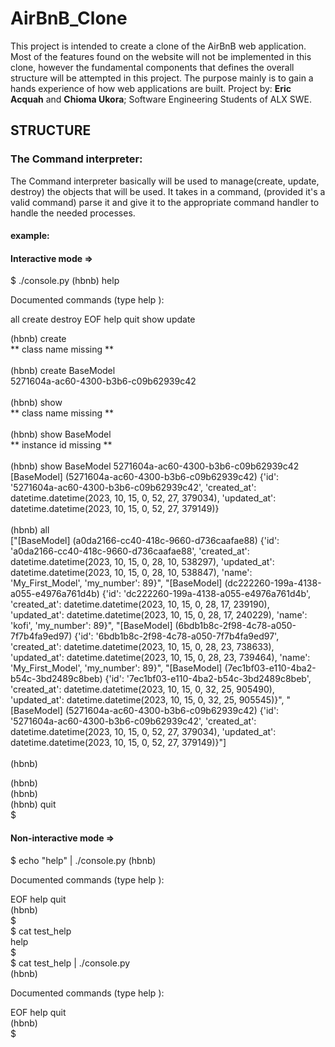<h1>AirBnB_Clone</h1>

<p>This project is intended to create a clone of the AirBnB web application.
Most of the features found on the website will not be implemented in this clone,
however the fundamental components that defines the overall structure will be attempted
in this project. The purpose mainly is to gain a hands experience of how web applications
are built. Project by: <strong>Eric Acquah</strong> and <strong>Chioma Ukora</strong>;
Software Engineering Students of ALX SWE.
</p>

<h2>STRUCTURE</h2>

<h3>The Command interpreter:</h3>

<p1>
The Command interpreter basically will be used to manage(create, update, destroy) the objects that will
be used. It takes in a command, (provided it's a valid command) parse it and give it to the appropriate
command handler to handle the needed processes.

<h4>example:</h4>

<h4>Interactive mode => </h4>

$ ./console.py
(hbnb) help

Documented commands (type help <topic>):

all create  destroy  EOF  help  quit show update<br>

(hbnb) create<br>
** class name missing **<br><br>
(hbnb) create BaseModel<br>
5271604a-ac60-4300-b3b6-c09b62939c42<br><br>
(hbnb) show<br>
** class name missing **<br><br>
(hbnb) show BaseModel<br>
** instance id missing **<br><br>
(hbnb) show BaseModel 5271604a-ac60-4300-b3b6-c09b62939c42<br>
[BaseModel] (5271604a-ac60-4300-b3b6-c09b62939c42) {'id': '5271604a-ac60-4300-b3b6-c09b62939c42', 'created_at': datetime.datetime(2023, 10, 15, 0, 52, 27, 379034), 'updated_at': datetime.datetime(2023, 10, 15, 0, 52, 27, 379149)}<br><br>
(hbnb) all<br>
["[BaseModel] (a0da2166-cc40-418c-9660-d736caafae88) {'id': 'a0da2166-cc40-418c-9660-d736caafae88', 'created_at': datetime.datetime(2023, 10, 15, 0, 28, 10, 538297), 'updated_at': datetime.datetime(2023, 10, 15, 0, 28, 10, 538847), 'name': 'My_First_Model', 'my_number': 89}", "[BaseModel] (dc222260-199a-4138-a055-e4976a761d4b) {'id': 'dc222260-199a-4138-a055-e4976a761d4b', 'created_at': datetime.datetime(2023, 10, 15, 0, 28, 17, 239190), 'updated_at': datetime.datetime(2023, 10, 15, 0, 28, 17, 240229), 'name': 'kofi', 'my_number': 89}", "[BaseModel] (6bdb1b8c-2f98-4c78-a050-7f7b4fa9ed97) {'id': '6bdb1b8c-2f98-4c78-a050-7f7b4fa9ed97', 'created_at': datetime.datetime(2023, 10, 15, 0, 28, 23, 738633), 'updated_at': datetime.datetime(2023, 10, 15, 0, 28, 23, 739464), 'name': 'My_First_Model', 'my_number': 89}", "[BaseModel] (7ec1bf03-e110-4ba2-b54c-3bd2489c8beb) {'id': '7ec1bf03-e110-4ba2-b54c-3bd2489c8beb', 'created_at': datetime.datetime(2023, 10, 15, 0, 32, 25, 905490), 'updated_at': datetime.datetime(2023, 10, 15, 0, 32, 25, 905545)}", "[BaseModel] (5271604a-ac60-4300-b3b6-c09b62939c42) {'id': '5271604a-ac60-4300-b3b6-c09b62939c42', 'created_at': datetime.datetime(2023, 10, 15, 0, 52, 27, 379034), 'updated_at': datetime.datetime(2023, 10, 15, 0, 52, 27, 379149)}"]<br><br>
(hbnb)

(hbnb)<br>
(hbnb)<br>
(hbnb) quit<br>
$

<h4>Non-interactive mode => </h4>

$ echo "help" | ./console.py
(hbnb)

Documented commands (type help <topic>):

EOF  help  quit<br>
(hbnb)<br>
$<br>
$ cat test_help<br>
help<br>
$<br>
$ cat test_help | ./console.py<br>
(hbnb)<br>

Documented commands (type help <topic>):

EOF  help  quit<br>
(hbnb)<br>
$
</p1>
